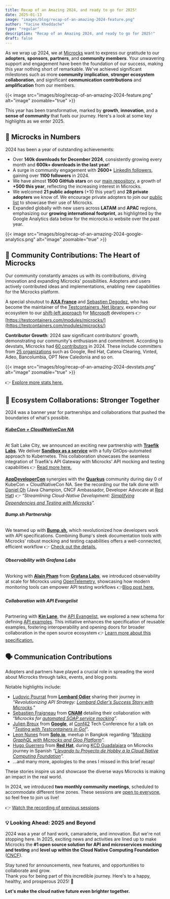 ```yaml
---
title: Recap of an Amazing 2024, and ready to go for 2025!
date: 2025-01-13
image: "images/blog/recap-of-an-amazing-2024-feature.png"
author: "Yacine Kheddache"
type: "regular"
description: "Recap of an Amazing 2024, and ready to go for 2025!"
draft: false
---
```


As we wrap up 2024, we at [Microcks](https://microcks.io/) want to express our gratitude to our **adopters**, **sponsors**, **partners**, and **community members**. Your unwavering support and engagement have been the foundation of our success, making this year nothing short of remarkable. We've achieved significant milestones such as more **community implication**, **stronger ecosystem collaboration**, and significant **communication contributions** and **amplification** from our members.

{{< image src="images/blog/recap-of-an-amazing-2024-feature.png" alt="image" zoomable="true" >}}

This year has been transformative, marked by **growth**, **innovation**, and a **sense of community** that fuels our journey. Here's a look at some key highlights as we enter 2025.

## 🚀 Microcks in Numbers

2024 has been a year of outstanding achievements:

* Over **140k downloads for December 2024**, consistently growing every month and **600k+ downloads in the last year**!
* A surge in community engagement with **2600+** [LinkedIn followers](https://www.linkedin.com/company/microcks), gaining over **1100 followers** in 2024.
* We have almost **1500 GitHub stars** on our [main repository](https://github.com/microcks/microcks), a growth of **+500 this year**, reflecting the increasing interest in Microcks.
* We welcomed **21 public adopters** (+10 this year!) and **28 private adopters** we know of. We encourage private adopters to join our [public list](https://github.com/microcks/.github/blob/main/ADOPTERS.md) to showcase their use of Microcks.
* Expanded globally with new users across **LATAM** and **APAC** regions, emphasizing our **growing international footprint**, as highlighted by the Google Analytics data below for the microcks.io website over the past year.

{{< image src="images/blog/recap-of-an-amazing-2024-google-analytics.png" alt="image" zoomable="true" >}}

## 🙌 Community Contributions: The Heart of Microcks

Our community constantly amazes us with its contributions, driving innovation and expanding Microcks' possibilities. Adopters and users actively contributed ideas and implementations, enabling new capabilities for the Microcks platform.

A special shoutout to [**AXA France**](https://www.axa.com/en) and [Sebastien Degodez](https://fr.linkedin.com/in/sebastien-degodez), who has become the maintainer of the [Testcontainers .Net library](https://github.com/microcks/microcks-testcontainers-dotnet), expanding our ecosystem to our [shift-left approach](https://www.linkedin.com/pulse/how-microcks-fit-unify-inner-outer-loops-cloud-native-kheddache/) for [Microsoft](https://developer.microsoft.com/en-us/) developers 👉 [https://testcontainers.com/modules/microcks/](https://testcontainers.com/modules/microcks/)

**Contributor Growth**: 2024 saw significant contributors' growth, demonstrating our community's enthusiasm and commitment. According to devstats, Microcks had [60 contributors](https://microcks.devstats.cncf.io/d/22/prs-authors-table?orgId=1&var-period_name=Last%20year&var-repogroup_name=All) in 2024\. These include committers from [25 organizations](https://microcks.devstats.cncf.io/d/5/companies-table?orgId=1&var-period_name=Last%20year&var-metric=contributions) such as Google, Red Hat, Catena Clearing, Vinted, Adeo, Bancolumbia, OPT New Caledonia and so on.

{{< image src="images/blog/recap-of-an-amazing-2024-devstats.png" alt="image" zoomable="true" >}}

👉 [Explore more stats here.](https://microcks.devstats.cncf.io/d/8/dashboards?orgId=1&refresh=15m&from=now-1y&to=now-1h)

## 🌟 Ecosystem Collaborations: Stronger Together

2024 was a banner year for partnerships and collaborations that pushed the boundaries of what's possible.

###### [**KubeCon \+ CloudNativeCon NA**](https://www.linkedin.com/pulse/reflections-kubecon-na-2024-salt-lake-city-above-clouds-kheddache-lupke/?trackingId=1jl%2BmdKoReiQepSJClxNPQ%3D%3D)

At Salt Lake City, we announced an exciting new partnership with [**Traefik Labs**](https://traefik.io/). We deliver [**Sandbox as a service**](https://traefik.io/solutions/api-mocking/?ref=traefik.io) with a fully GitOps-automated approach to Kubernetes. This collaboration showcases the seamless integration of Traefik's API Gateway with Microcks' API mocking and testing capabilities 👉 [Read more here.](https://traefik.io/press/traefik-labs-launches-api-sandbox-as-a-service-and-strengthens-kubernetes-gateway-api-leadership/)

[**AppDeveloperCon**](https://events.linuxfoundation.org/kubecon-cloudnativecon-north-america/co-located-events/appdevelopercon/) synergies with the [**Quarkus**](https://quarkus.io/) community during day 0 of KubeCon \+ CloudNativeCon NA. See the recording our the talk done with [Daniel Oh](https://www.linkedin.com/in/daniel-oh-083818112/) (Java Champion, CNCF Ambassador, Developer Advocate at [Red Hat](https://www.redhat.com/)) 👉 *“Streamlining Cloud-Native Development: [Simplifying Dependencies and Testing with Microcks](https://youtu.be/PeQyAVJo52I?si=NdNL8bps2JXaY3ub)”.*

###### **Bump.sh Partnership**

We teamed up with [**Bump.sh**](http://bump.sh)**,** which revolutionized how developers work with API specifications. Combining Bump's sleek documentation tools with Microcks' robust mocking and testing capabilities offers a well-connected, efficient workflow 👉 [Check out the details.](https://bump.sh/blog/microcks-bump-sh-testing-mocking-docs)

###### **Observability with Grafana Labs**

Working with [**Alain Pham**](https://www.linkedin.com/in/alainpham/) from [**Grafana Labs**](https://grafana.com/), we introduced observability at scale for Microcks using [OpenTelemetry](https://opentelemetry.io/), showcasing how modern monitoring tools can empower API testing workflows 👉[Blog post here.](https://microcks.io/blog/observability-for-microcks-at-scale/)

###### **Collaboration with API Evangelist**

Partnering with [**Kin Lane**](https://www.linkedin.com/in/kinlane), the [API Evangelist](https://apievangelist.com/), we explored a new schema for defining [API examples](https://microcks.io/documentation/references/examples/). This initiative enhances the specification of reusable examples, fostering interoperability and opening doors for broader collaboration in the open source ecosystem 👉 [Learn more about this specification.](https://apievangelist.com/2024/12/13/a-new-spec-just-for-your-api-examples/)

## 🗣️ Communication Contributions

Adopters and partners have played a crucial role in spreading the word about Microcks through talks, events, and blog posts.

Notable highlights include:

* [Ludovic Pourrat](https://www.linkedin.com/in/ludovic-pourrat/) from [**Lombard Odier**](https://www.lombardodier.com/home.html) sharing their journey in *"Revolutionizing API Strategy: [Lombard Odier's Success Story with Microcks](https://microcks.io/blog/lombard-odier-revolutionizing-api-strategy/)."*  
* [Sebastien Fraigneau](https://www.linkedin.com/in/s%c3%a9bastien-fraigneau-82826a2/) from [**CNAM**](https://www.assurance-maladie.ameli.fr/) detailing their collaboration with “*Microcks for [automated SOAP service mocking](https://microcks.io/blog/cnam-soap-service-mocking/)”.*  
* [Julien Breux](https://www.linkedin.com/in/julienbreux/) from [**Google**](https://cloud.google.com/), at [Conf42](https://www.conf42.com/) Tech Conference for a talk on “[*Testing with Testcontainers in Go\!*](https://www.conf42.com/Golang_2024_Julien_Breux_test_testcontainers_container)”.  
* [Leon Nunes](https://www.linkedin.com/in/leon-nunes/) from [**Solo.io**](http://solo.io), meetup in Bangkok regarding *“[Mocking GraphQL with Microcks and Gloo Platform](https://youtu.be/wOTescSFiA4?si=zhukQ42lNv3W8rds)”.*  
* [Hugo Guerrero](https://www.linkedin.com/in/hugoguerrero/) from [**Red Hat**](https://www.redhat.com/en), during [KCD Guadalajara](https://community.cncf.io/kcd-guadalajara/) on Microcks journey in Spanish *“[Llevando tu Proyecto de Hobby a la Cloud Native Computing Foundation](https://youtu.be/wpS7ZrEeIi4?si=DRBA-Ytj4h9sVd44)”.*  
* ...and many more, apologies to the ones I missed in this brief recap\!

These stories inspire us and showcase the diverse ways Microcks is making an impact in the real world.

In 2024, we introduced **two monthly community meetings**, scheduled to accommodate different time zones. These sessions are [open to everyone](https://github.com/microcks/community/blob/main/JOIN-OUR-MEETINGS.md), so feel free to join us live\!

👉 [Watch the recording of previous sessions](https://www.youtube.com/c/Microcks/live).

### **💡 Looking Ahead: 2025 and Beyond**

2024 was a year of hard work, camaraderie, and innovation. But we're not stopping here. In 2025, exciting news and activities are lined up to make Microcks the **\#1 open source solution for API and microservices mocking and testing** and **level up within the Cloud Native Computing Foundation** ([CNCF](https://www.cncf.io/?s=microcks)).

Stay tuned for announcements, new features, and opportunities to collaborate and grow.  
Thank you for being part of this incredible journey. Here's to a happy, healthy, and prosperous 2025\! 🥂

**Let's make the cloud native future even brighter together.**